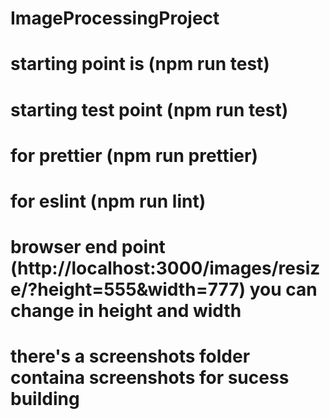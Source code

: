 # ImageProcessingProject

# starting point is (npm run test)
# starting test point (npm run test)
# for prettier (npm run prettier)
# for eslint (npm run lint)

# browser end point (http://localhost:3000/images/resize/?height=555&width=777) you can change in height and width
# there's a screenshots folder containa screenshots for sucess building
